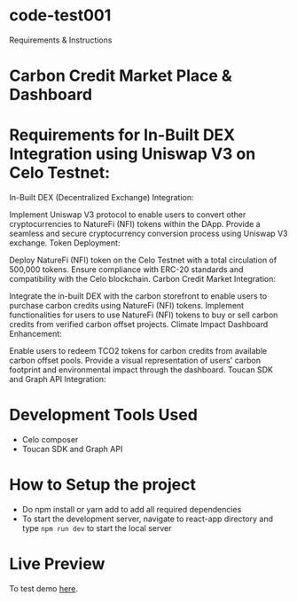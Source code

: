 # code-test001
Requirements &amp; Instructions

# Carbon Credit Market Place & Dashboard

# Requirements for In-Built DEX Integration using Uniswap V3 on Celo Testnet:

In-Built DEX (Decentralized Exchange) Integration:

Implement Uniswap V3 protocol to enable users to convert other cryptocurrencies to NatureFi (NFI) tokens within the DApp.
Provide a seamless and secure cryptocurrency conversion process using Uniswap V3 exchange.
Token Deployment:

Deploy NatureFi (NFI) token on the Celo Testnet with a total circulation of 500,000 tokens.
Ensure compliance with ERC-20 standards and compatibility with the Celo blockchain.
Carbon Credit Market Integration:

Integrate the in-built DEX with the carbon storefront to enable users to purchase carbon credits using NatureFi (NFI) tokens.
Implement functionalities for users to use NatureFi (NFI) tokens to buy or sell carbon credits from verified carbon offset projects.
Climate Impact Dashboard Enhancement:

Enable users to redeem TCO2 tokens for carbon credits from available carbon offset pools.
Provide a visual representation of users' carbon footprint and environmental impact through the dashboard.
Toucan SDK and Graph API Integration:

# Development Tools Used
- Celo composer
- Toucan SDK and Graph API

# How to Setup the project
- Do npm install or yarn add to add all required dependencies
- To start the development server, navigate to react-app directory and type `npm run dev` to start the local server

# Live Preview 
To test demo  [here](https://carbonxchange.vercel.app/).
